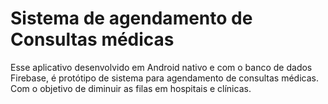 # Sistema de agendamento de Consultas médicas
Esse aplicativo desenvolvido em Android nativo e com o banco de dados Firebase, é protótipo de sistema para agendamento de 
consultas médicas. Com o objetivo de diminuir as filas em hospitais e clínicas. 
